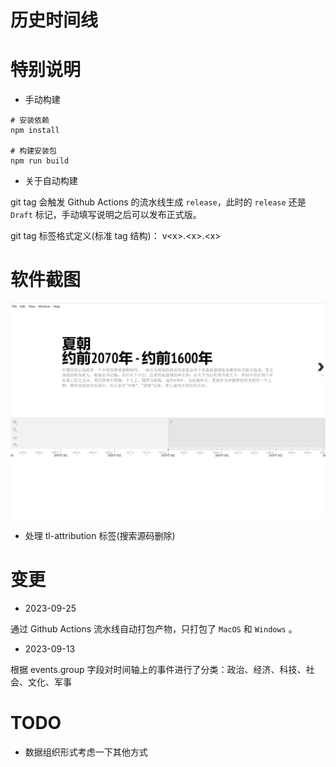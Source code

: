 # 历史时间线

# 特别说明
- 手动构建
```shell
# 安装依赖
npm install

# 构建安装包
npm run build
```

- 关于自动构建

git tag 会触发 Github Actions 的流水线生成 `release`，此时的 `release` 还是 `Draft` 标记，手动填写说明之后可以发布正式版。

git tag 标签格式定义(标准 tag 结构)： v\<x>.\<x>.\<x>

# 软件截图
![alt 截图1](./source/1.png)

- 处理 tl-attribution 标签(搜索源码删除)

# 变更
- 2023-09-25

通过 Github Actions 流水线自动打包产物，只打包了 `MacOS` 和 `Windows` 。


- 2023-09-13

根据 events.group 字段对时间轴上的事件进行了分类：政治、经济、科技、社会、文化、军事

# TODO
- 数据组织形式考虑一下其他方式
